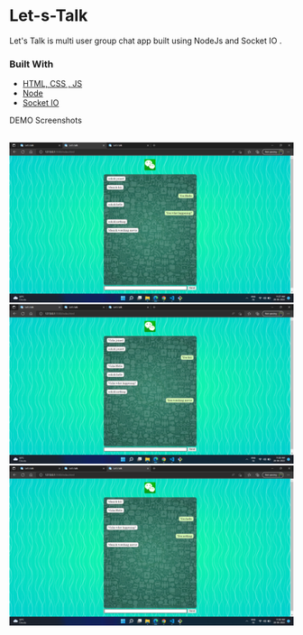 # Let-s-Talk
Let's Talk is multi user group chat app built using NodeJs and Socket IO .

### Built With

* [HTML, CSS , JS](https://www.w3schools.com/html/)
* [Node](https://nodejs.org/en/docs/)
* [Socket IO](https://socket.io/)


DEMO Screenshots 

<br>
<img src="Screenshots/Screenshot (31).png" alt="im" >
<img src="Screenshots/Screenshot (32).png" alt="im" >
<img src="Screenshots/Screenshot (33).png" alt="im" >